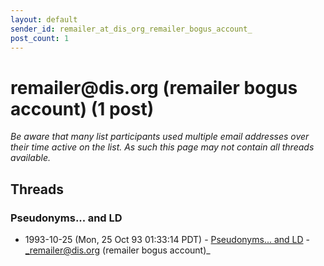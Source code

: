 ```yaml
---
layout: default
sender_id: remailer_at_dis_org_remailer_bogus_account_
post_count: 1
---
```


# remailer<span>@</span>dis.org (remailer bogus account) (1 post)

_Be aware that many list participants used multiple email addresses over their time active on the list. As such this page may not contain all threads available._

## Threads

### Pseudonyms... and LD
+ 1993-10-25 (Mon, 25 Oct 93 01:33:14 PDT) - [Pseudonyms... and LD](/archive/1993/10/ca3931fc1dcb2bf2a5e9f04e175141a22ee4a5640e7a2693c48f1b12b10392e3) - _remailer@dis.org (remailer bogus account)_

